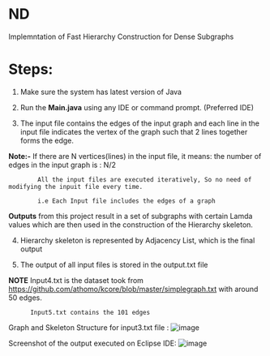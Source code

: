 # ND
Implemntation of Fast Hierarchy Construction for Dense Subgraphs 

# Steps:
1. Make sure the system has latest version of Java
2. Run the **Main.java** using any IDE or command prompt. (Preferred IDE)

3. The input file contains the edges of the input graph and each line in the input file indicates the vertex of the graph such that 2 lines together forms the edge.

**Note:-** If there are N vertices(lines) in the input file, it means: the number of edges in the input graph is : N/2

            All the input files are executed iteratively, So no need of modifying the inpuit file every time.
            
            i.e Each Input file includes the edges of a graph
             
**Outputs** from this project result in a set of subgraphs with certain Lamda values which are then used in the construction of the Hierarchy skeleton.

4. Hierarchy skeleton is represented by Adjacency List, which is the final output

5. The output of all input files is stored in the output.txt file

**NOTE**  Input4.txt is the dataset took from https://github.com/athomo/kcore/blob/master/simplegraph.txt with around 50 edges.
       
          Input5.txt contains the 101 edges


Graph and Skeleton Structure for input3.txt file :
![image](https://user-images.githubusercontent.com/51074340/143935006-d052e646-a33d-4b80-a869-6cbd6a8a0c77.png)



Screenshot of the output executed on Eclipse IDE:
![image](https://user-images.githubusercontent.com/51074340/144123221-05b84b18-27a1-4793-8f55-d144fbcec1a7.png)
